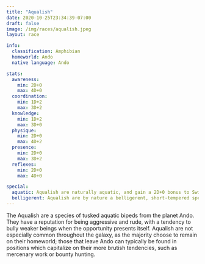 ```yaml
---
title: "Aqualish"
date: 2020-10-25T23:34:39-07:00
draft: false
image: /img/races/aqualish.jpeg
layout: race

info:
  classification: Amphibian
  homeworld: Ando
  native language: Ando

stats:
  awareness:
    min: 2D+0
    max: 4D+0
  coordination:
    min: 1D+2
    max: 3D+2
  knowledge:
    min: 1D+2
    max: 3D+0
  physique:
    min: 2D+0
    max: 4D+2
  presence:
    min: 2D+0
    max: 3D+2
  reflexes:
    min: 2D+0
    max: 4D+0

special:
  aquatic: Aqualish are naturally aquatic, and gain a 2D+0 bonus to Swim, and suffer no penalty for performing actions underwater.
  belligerent: Aqualish are by nature a belligerent, short-tempered species, and are not known for their capacity for teamwork and cooperation. They suffer a 0D+2 penalty to any group activity which requires them to cooperate with their teammates.
---
```


The Aqualish are a species of tusked aquatic bipeds from the planet Ando. They
have a reputation for being aggressive and rude, with a tendency to bully
weaker beings when the opportunity presents itself. Aqualish are not especially
common throughout the galaxy, as the majority choose to remain on their
homeworld; those that leave Ando can typically be found in positions which
capitalize on their more brutish tendencies, such as mercenary work or bounty
hunting.